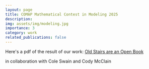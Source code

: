 ```yaml
---
layout: page
title: COMAP Mathematical Contest in Modeling 2025
description: 
img: assets/img/modeling.jpg
importance: 3
category: work
related_publications: false
---
```


Here's a pdf of the result of our work: [Old Stairs are an Open Book](https://raw.githubusercontent.com/benlebdaoui/benlebdaoui.github.io/main/assets/pdf/2528508.pdf) 

in collaboration with Cole Swain and Cody McClain

